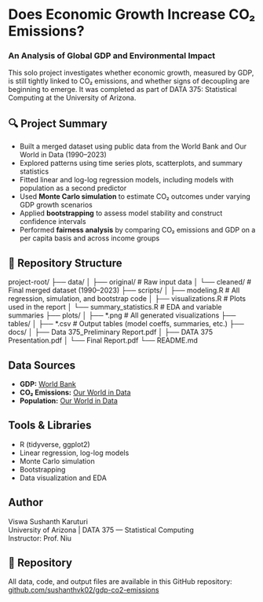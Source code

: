 # Does Economic Growth Increase CO₂ Emissions?
### An Analysis of Global GDP and Environmental Impact

This solo project investigates whether economic growth, measured by GDP, is still tightly linked to CO₂ emissions, and whether signs of decoupling are beginning to emerge. It was completed as part of DATA 375: Statistical Computing at the University of Arizona.

## 🔍 Project Summary
- Built a merged dataset using public data from the World Bank and Our World in Data (1990–2023)
- Explored patterns using time series plots, scatterplots, and summary statistics
- Fitted linear and log-log regression models, including models with population as a second predictor
- Used **Monte Carlo simulation** to estimate CO₂ outcomes under varying GDP growth scenarios
- Applied **bootstrapping** to assess model stability and construct confidence intervals
- Performed **fairness analysis** by comparing CO₂ emissions and GDP on a per capita basis and across income groups

## 📁 Repository Structure

project-root/
├── data/
│ ├── original/ # Raw input data
│ └── cleaned/ # Final merged dataset (1990–2023)
├── scripts/
│ ├── modeling.R # All regression, simulation, and bootstrap code
│ ├── visualizations.R # Plots used in the report
│ └── summary_statistics.R # EDA and variable summaries
├── plots/
│ ├── *.png # All generated visualizations
├── tables/
│ ├── *.csv # Output tables (model coeffs, summaries, etc.)
├── docs/
│ ├── Data 375_Preliminary Report.pdf
│ ├── DATA 375 Presentation.pdf
│ └── Final Report.pdf
└── README.md


## Data Sources
- **GDP:** [World Bank](https://data.worldbank.org/indicator/NY.GDP.MKTP.CD)
- **CO₂ Emissions:** [Our World in Data](https://ourworldindata.org/co2-dataset-sources)
- **Population:** [Our World in Data](https://ourworldindata.org/population-growth#explore-data-on-population-growth)

## Tools & Libraries
- R (tidyverse, ggplot2)
- Linear regression, log-log models
- Monte Carlo simulation
- Bootstrapping
- Data visualization and EDA

## Author
Viswa Sushanth Karuturi  
University of Arizona | DATA 375 — Statistical Computing  
Instructor: Prof. Niu

## 🔗 Repository
All data, code, and output files are available in this GitHub repository:  
[github.com/sushanthvk02/gdp-co2-emissions](https://github.com/sushanthvk02/gdp-co2-emissions)


